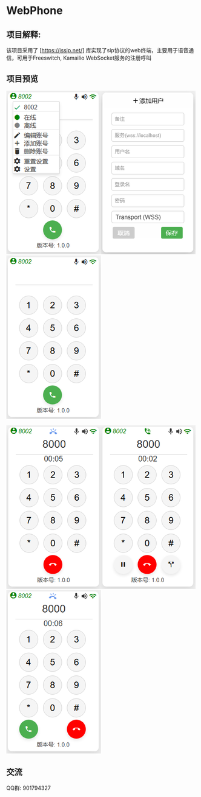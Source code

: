 # WebPhone

## 项目解释: 

该项目采用了 [https://jssip.net/] 库实现了sip协议的web终端，主要用于语音通信，可用于Freeswitch, Kamailio WebSocket服务的注册呼叫

## 项目预览
![菜单](https://github.com/pzh-code/WebPhone/blob/main/pic/5.png "菜单")![添加分机](https://github.com/pzh-code/WebPhone/blob/main/pic/6.png "添加分机")![注册成功](https://github.com/pzh-code/WebPhone/blob/main/pic/1.png "注册成功")

![呼出](https://github.com/pzh-code/WebPhone/blob/main/pic/2.png "呼出")![接通](https://github.com/pzh-code/WebPhone/blob/main/pic/3.png "接通")![来电](https://github.com/pzh-code/WebPhone/blob/main/pic/4.png "来电")
## 交流
QQ群: 901794327
